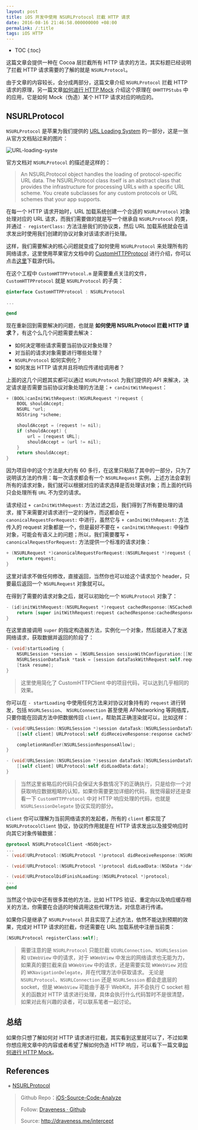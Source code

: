 ```yaml
---
layout: post
title: iOS 开发中使用 NSURLProtocol 拦截 HTTP 请求
date: 2016-08-16 21:46:58.000000000 +08:00
permalink: /:title
tags: iOS HTTP
---
```


+ TOC
{:toc}


这篇文章会提供一种在 Cocoa 层拦截所有 HTTP 请求的方法，其实标题已经说明了拦截 HTTP 请求需要的了解的就是 `NSURLProtocol`。

由于文章的内容较长，会分成两部分，这篇文章介绍 `NSURLProtocol` 拦截 HTTP 请求的原理，另一篇文章[如何进行 HTTP Mock](https://github.com/Draveness/iOS-Source-Code-Analyze/blob/master/contents/OHHTTPStubs/如何进行%20HTTP%20Mock（iOS）.md) 介绍这个原理在 `OHHTTPStubs` 中的应用，它是如何 Mock（伪造）某个 HTTP 请求对应的响应的。

## NSURLProtocol

`NSURLProtocol` 是苹果为我们提供的 [URL Loading System](https://developer.apple.com/library/ios/documentation/Cocoa/Conceptual/URLLoadingSystem/URLLoadingSystem.html) 的一部分，这是一张从官方文档贴过来的图片：

![URL-loading-syste](https://img.draveness.me/2016-08-16-URL-loading-system.png-1000width)

官方文档对 `NSURLProtocol` 的描述是这样的：

> An NSURLProtocol object handles the loading of protocol-specific URL data. The NSURLProtocol class itself is an abstract class that provides the infrastructure for processing URLs with a specific URL scheme. You create subclasses for any custom protocols or URL schemes that your app supports.

在每一个 HTTP 请求开始时，URL 加载系统创建一个合适的 `NSURLProtocol` 对象处理对应的 URL 请求，而我们需要做的就是写一个继承自 `NSURLProtocol` 的类，并通过 `- registerClass:` 方法注册我们的协议类，然后 URL 加载系统就会在请求发出时使用我们创建的协议对象对该请求进行处理。

这样，我们需要解决的核心问题就变成了如何使用 `NSURLProtocol` 来处理所有的网络请求，这里使用苹果官方文档中的 [CustomHTTPProtocol](https://developer.apple.com/library/ios/samplecode/CustomHTTPProtocol/CustomHTTPProtocol.zip) 进行介绍，你可以点击[这里](https://developer.apple.com/library/ios/samplecode/CustomHTTPProtocol/CustomHTTPProtocol.zip)下载源代码。

在这个工程中 `CustomHTTPProtocol.m` 是需要重点关注的文件，`CustomHTTPProtocol` 就是 `NSURLProtocol` 的子类：

~~~objectivec
@interface CustomHTTPProtocol : NSURLProtocol

...

@end
~~~

现在重新回到需要解决的问题，也就是 **如何使用 NSURLProtocol 拦截 HTTP 请求？**，有这个么几个问题需要去解决：

+ 如何决定哪些请求需要当前协议对象处理？
+ 对当前的请求对象需要进行哪些处理？
+ `NSURLProtocol` 如何实例化？
+ 如何发出 HTTP 请求并且将响应传递给调用者？

上面的这几个问题其实都可以通过 `NSURLProtocol` 为我们提供的 API 来解决，决定请求是否需要当前协议对象处理的方法是：`+ canInitWithRequest`：

~~~objectivec
+ (BOOL)canInitWithRequest:(NSURLRequest *)request {
	BOOL shouldAccept;
	NSURL *url;
	NSString *scheme;

	shouldAccept = (request != nil);
	if (shouldAccept) {
		url = [request URL];
		shouldAccept = (url != nil);
	}
	return shouldAccept;
}
~~~

因为项目中的这个方法是大约有 60 多行，在这里只粘贴了其中的一部分，只为了说明该方法的作用：每一次请求都会有一个 `NSURLRequest` 实例，上述方法会拿到所有的请求对象，我们就可以根据对应的请求选择是否处理该对象；而上面的代码只会处理所有 `URL` 不为空的请求。

请求经过 `+ canInitWithRequest:` 方法过滤之后，我们得到了所有要处理的请求，接下来需要对请求进行一定的操作，而这都会在 `+ canonicalRequestForRequest:` 中进行，虽然它与 `+ canInitWithRequest:` 方法传入的 request 对象都是一个，但是最好不要在 `+ canInitWithRequest:` 中操作对象，可能会有语义上的问题；所以，我们需要覆写 `+ canonicalRequestForRequest:` 方法提供一个标准的请求对象：

~~~objectivec
+ (NSURLRequest *)canonicalRequestForRequest:(NSURLRequest *)request {
	return request;
}
~~~

这里对请求不做任何修改，直接返回，当然你也可以给这个请求加个 header，只要最后返回一个 `NSURLRequest` 对象就可以。

在得到了需要的请求对象之后，就可以初始化一个 `NSURLProtocol` 对象了：

~~~objectivec
- (id)initWithRequest:(NSURLRequest *)request cachedResponse:(NSCachedURLResponse *)cachedResponse client:(id <NSURLProtocolClient>)client {
	return [super initWithRequest:request cachedResponse:cachedResponse client:client];
}
~~~

在这里直接调用 `super` 的指定构造器方法，实例化一个对象，然后就进入了发送网络请求，获取数据并返回的阶段了：

~~~objectivec
- (void)startLoading {
	NSURLSession *session = [NSURLSession sessionWithConfiguration:[[NSURLSessionConfiguration alloc] init] delegate:self delegateQueue:nil];
	NSURLSessionDataTask *task = [session dataTaskWithRequest:self.request];
	[task resume];
}
~~~

> 这里使用简化了 CustomHTTPClient 中的项目代码，可以达到几乎相同的效果。

你可以在 `- startLoading` 中使用任何方法来对协议对象持有的 `request` 进行转发，包括 `NSURLSession`、 `NSURLConnection` 甚至使用 AFNetworking 等网络库，只要你能在回调方法中把数据传回 `client`，帮助其正确渲染就可以，比如这样：

~~~objectivec
- (void)URLSession:(NSURLSession *)session dataTask:(NSURLSessionDataTask *)dataTask didReceiveResponse:(NSURLResponse *)response completionHandler:(void (^)(NSURLSessionResponseDisposition))completionHandler {
	[[self client] URLProtocol:self didReceiveResponse:response cacheStoragePolicy:NSURLCacheStorageAllowed];

	completionHandler(NSURLSessionResponseAllow);
}

- (void)URLSession:(NSURLSession *)session dataTask:(NSURLSessionDataTask *)dataTask didReceiveData:(NSData *)data {
	[[self client] URLProtocol:self didLoadData:data];
}
~~~

> 当然这里省略后的代码只会保证大多数情况下的正确执行，只是给你一个对获取响应数据粗略的认知，如果你需要更加详细的代码，我觉得最好还是查看一下 `CustomHTTPProtocol` 中对 HTTP 响应处理的代码，也就是 `NSURLSessionDelegate` 协议实现的部分。

`client` 你可以理解为当前网络请求的发起者，所有的 `client` 都实现了 `NSURLProtocolClient` 协议，协议的作用就是在 HTTP 请求发出以及接受响应时向其它对象传输数据：

~~~objectivec
@protocol NSURLProtocolClient <NSObject>
...
- (void)URLProtocol:(NSURLProtocol *)protocol didReceiveResponse:(NSURLResponse *)response cacheStoragePolicy:(NSURLCacheStoragePolicy)policy;

- (void)URLProtocol:(NSURLProtocol *)protocol didLoadData:(NSData *)data;

- (void)URLProtocolDidFinishLoading:(NSURLProtocol *)protocol;
...
@end
~~~

当然这个协议中还有很多其他的方法，比如 HTTPS 验证、重定向以及响应缓存相关的方法，你需要在合适的时候调用这些代理方法，对信息进行传递。

如果你只是继承了 `NSURLProtocol` 并且实现了上述方法，依然不能达到预期的效果，完成对 HTTP 请求的拦截，你还需要在 URL 加载系统中注册当前类：

~~~objectivec
[NSURLProtocol registerClass:self];
~~~

> 需要注意的是 `NSURLProtocol` 只能拦截 `UIURLConnection`、`NSURLSession` 和 `UIWebView` 中的请求，对于 `WKWebView` 中发出的网络请求也无能为力，如果真的要拦截来自 `WKWebView` 中的请求，还是需要实现 `WKWebView` 对应的 `WKNavigationDelegate`，并在代理方法中获取请求。
> 无论是 `NSURLProtocol`、`NSURLConnection` 还是 `NSURLSession` 都会走底层的 socket，但是 `WKWebView` 可能由于基于 WebKit，并不会执行 C socket 相关的函数对 HTTP 请求进行处理，具体会执行什么代码暂时不是很清楚，如果对此有兴趣的读者，可以联系笔者一起讨论。

## 总结

如果你只想了解如何对 HTTP 请求进行拦截，其实看到这里就可以了，不过如果你想应用文章中的内容或者希望了解如何伪造 HTTP 响应，可以看下一篇文章[如何进行 HTTP Mock](https://github.com/Draveness/iOS-Source-Code-Analyze/blob/master/contents/OHHTTPStubs/如何进行%20HTTP%20Mock（iOS）.md)。

## References
 + [NSURLProtocol]([http://nshipster.com/nsurlprotocol/])

> Github Repo：[iOS-Source-Code-Analyze](https://github.com/draveness/iOS-Source-Code-Analyze)
>
> Follow: [Draveness · Github](https://github.com/Draveness)
>
> Source: http://draveness.me/intercept
